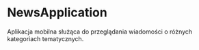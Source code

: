 # NewsApplication
Aplikacja mobilna służąca do przeglądania wiadomości o różnych kategoriach tematycznych.
